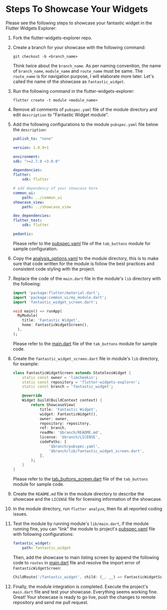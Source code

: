 # Steps To Showcase Your Widgets
Please see the following steps to showcase your fantastic widget in the Flutter Widgets Explorer:

1. Fork the flutter-widgets-explorer repo.

2. Create a branch for your showcase with the following command:
    ```
    git checkout -b <branch_name>
    ```
   Think twice about the `branch_name`. As per naming convention, the name of `branch_name`, `module_name` and `route_name` must be same. The `route_name` is for navigation purpose, I will elaborate more later. Let's called the name of the showcase as `fantastic_widget`. 

3. Run the following command in the flutter-widgets-explorer:
    ```
    flutter create -t module <module_name>
    ``` 

4. Remove all comments of `pubspec.yaml` file of the module directory and edit `description` to "Fantastic Widget module".   

5. Add the following configurations to the module `pubspec.yaml` file below the `description`:
    ```yaml
    publish_to: "none"

    version: 1.0.0+1

    environment:
    sdk: ">=2.7.0 <3.0.0"

    dependencies:
    flutter:
        sdk: flutter

    # add dependency of your showcase here
    common_ui:
        path: ../common_ui
    showcase_view:
        path: ../showcase_view  

    dev_dependencies:
    flutter_test:
        sdk: flutter
    
    pedantic:
    ```
   Please refer to the [pubspec.yaml](https://github.com/limcheekin/flutter-widgets-explorer/blob/tab_buttons/tab_buttons/pubspec.yaml) file of the `tab_buttons` module for sample configuration. 

6. Copy the [analysis_options.yaml](https://raw.githubusercontent.com/limcheekin/flutter-widgets-explorer/tab_buttons/tab_buttons/analysis_options.yaml) to the module directory, this is to make sure that code written for the module is follow the best practices and consistent code styling with the project.

7. Replace the code of the `main.dart` file in the module's `lib` directory with the following:
    ```dart
    import 'package:flutter/material.dart';
    import 'package:common_ui/my_module.dart';
    import 'fantastic_widget_screen.dart';
    
    void main() => runApp(
      MyModule(
        title: 'Fantastic Widget',
        home: FantasticWidgetScreen(),
      ),
    );
    ```
    Please refer to the [main.dart](https://github.com/limcheekin/flutter-widgets-explorer/blob/tab_buttons/tab_buttons/lib/main.dart) file of the `tab_buttons` module for sample code.

8. Create the `fantastic_widget_screen.dart` file in module's `lib` directory, for example:
    ```dart
    class FantasticWidgetScreen extends StatelessWidget {
        static const owner = 'limcheekin';
        static const repository = 'flutter-widgets-explorer';
        static const branch = 'fantastic_widget';

        @override
        Widget build(BuildContext context) {
            return ShowcaseView(
                title: 'Fantastic Widget',
                widget: FantasticWidget(),
                owner: owner,
                repository: repository,
                ref: branch,
                readMe: '$branch/README.md',
                license: '$branch/LICENSE',
                codePaths: [
                    '$branch/pubspec.yaml',
                    '$branch/lib/fantastic_widget_screen.dart',
                ],
            );
        }
    }
    ```
    Please refer to the [tab_buttons_screen.dart](https://github.com/limcheekin/flutter-widgets-explorer/blob/tab_buttons/tab_buttons/lib/tab_buttons_screen.dart) file of the `tab_buttons` module for sample code.

9. Create the `README.md` file in the module directory to describe the showcase and the `LICENSE` file for licensing information of the showcase.

10. In the module directory, run `flutter analyze`, then fix all reported coding issues.

11. Test the module by running module's `lib/main.dart`, if the module running fine, you can "link" the module to project's [pubspec.yaml](https://github.com/limcheekin/flutter-widgets-explorer/blob/main/pubspec.yaml) file with following configurations:
    ```yaml
    fantastic_widget:
        path: fantastic_widget 
    ```
    Then, add the showcase to main listing screen by append the following code to `routes` in [main.dart](https://github.com/limcheekin/flutter-widgets-explorer/blob/main/lib/main.dart#L28) file and resolve the import error of `FantasticWidgetScreen`:
    ```dart
    ChildRoute('/fantastic_widget', child: (_, __) => FantasticWidgetScreen()),
    ```

12. Finally, the module integration is completed. Execute the project's `main.dart` file and test your showcase. Everything seems working fine. Great! Your showcase is ready to go live, push the changes to remote repository and send me pull request.
